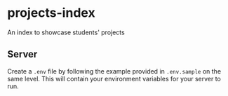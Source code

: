 # projects-index

An index to showcase students' projects

## Server

Create a `.env` file by following the example provided in `.env.sample` on the same level. This will contain your environment variables for your server to run.
